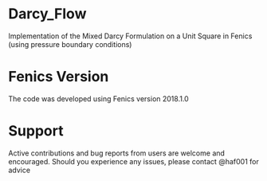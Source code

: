 # Darcy_Flow
Implementation of the Mixed Darcy Formulation on a Unit Square in Fenics (using pressure boundary conditions)

# Fenics Version
The code was developed using Fenics version 2018.1.0

# Support
Active contributions and bug reports from users are welcome and encouraged. Should you experience any issues, please contact @haf001 for advice
